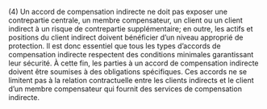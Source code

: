 (4) Un accord de compensation indirecte ne doit pas exposer une contrepartie centrale, un membre compensateur, un client ou un client indirect à un risque de contrepartie supplémentaire; en outre, les actifs et positions du client indirect doivent bénéficier d’un niveau approprié de protection. Il est donc essentiel que tous les types d’accords de compensation indirecte respectent des conditions minimales garantissant leur sécurité. À cette fin, les parties à un accord de compensation indirecte doivent être soumises à des obligations spécifiques. Ces accords ne se limitent pas à la relation contractuelle entre les clients indirects et le client d’un membre compensateur qui fournit des services de compensation indirecte.